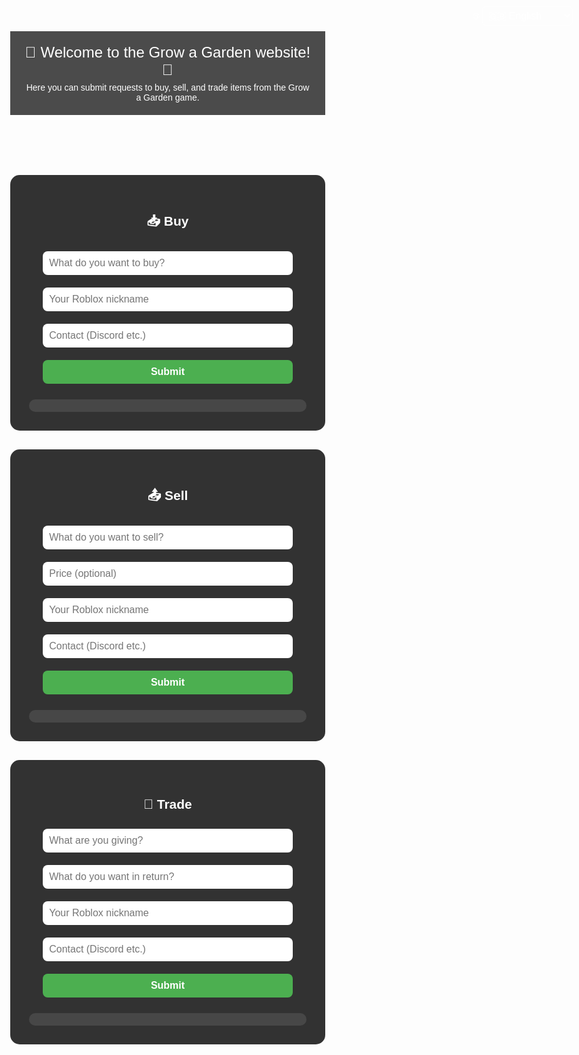 <!DOCTYPE html>
<html lang="en">
<head>
  <meta charset="UTF-8" />
  <title>Grow a Garden | Requests</title>
  <link rel="icon" href="https://upload.wikimedia.org/wikipedia/commons/6/6b/Roblox_Logo_2022.svg" />
  <style>
    body {
      margin: 0;
      font-family: Arial, sans-serif;
      background: url('https://insider-gaming.com/wp-content/uploads/2025/05/grow-a-garden-update.png') no-repeat center center fixed;
      background-size: cover;
      color: white;
      text-align: center;
    }
    header {
      background-color: rgba(0, 0, 0, 0.7);
      padding: 20px;
      font-size: 24px;
    }
    header small {
      font-size: 14px;
      display: block;
      margin-top: 6px;
    }
    section {
      background-color: rgba(0, 0, 0, 0.8);
      padding: 30px;
      margin: 30px auto;
      max-width: 600px;
      border-radius: 15px;
    }
    input,
    button {
      width: 90%;
      padding: 10px;
      margin: 10px 0;
      border-radius: 8px;
      border: none;
      font-size: 16px;
      transition: transform 0.2s ease;
    }
    button {
      background-color: #4caf50;
      color: white;
      cursor: pointer;
      font-weight: bold;
    }
    button:hover {
      background-color: #3e8e41;
      transform: scale(1.05);
    }
    button:active {
      transform: scale(1.1);
    }
    .entry {
      background-color: rgba(255, 255, 255, 0.1);
      padding: 10px;
      border-radius: 10px;
      margin-top: 15px;
      text-align: left;
      white-space: pre-line;
    }
    .lang-switch {
      position: fixed;
      top: 10px;
      right: 10px;
    }
    select {
      background: rgba(255, 255, 255, 0.1);
      color: white;
      border: 1px solid white;
      border-radius: 6px;
      padding: 5px;
      font-size: 16px;
    }
    select option {
      background: black;
      color: white;
    }
  </style>
</head>
<body>

  <!-- Language switcher -->
  <div class="lang-switch">
    <label for="lang-select">🌐</label>
    <select id="lang-select" onchange="switchLang(this.value)">
      <option value="ru">🇷🇺 Русский</option>
      <option value="uk">🇺🇦 Українська</option>
      <option value="en" selected>🇬🇧 English</option>
    </select>
  </div>

  <!-- Main content -->
  <header>
    <span id="welcome-title">🌱 Welcome to the Grow a Garden website! 🌻</span>
    <small id="welcome-subtitle">Here you can submit requests to buy, sell, and trade items from the Grow a Garden game.</small>
  </header>

  <section>
    <h2 id="title-buy">📥 Buy</h2>
    <form onsubmit="sendForm(event, 'buy')">
      <input
        type="text"
        data-placeholder="item"
        placeholder="What do you want to buy?"
        required
      />
      <input
        type="text"
        data-placeholder="nick"
        placeholder="Your Roblox nickname"
        required
      />
      <input
        type="text"
        data-placeholder="contact"
        placeholder="Contact (Discord etc.)"
      />
      <button type="submit" id="submit-buy">Submit</button>
    </form>
    <div class="entry" id="entries-buy"></div>
  </section>

  <section>
    <h2 id="title-sell">📤 Sell</h2>
    <form onsubmit="sendForm(event, 'sell')">
      <input
        type="text"
        data-placeholder="item"
        placeholder="What do you want to sell?"
        required
      />
      <input
        type="text"
        data-placeholder="price"
        placeholder="Price (optional)"
      />
      <input
        type="text"
        data-placeholder="nick"
        placeholder="Your Roblox nickname"
        required
      />
      <input
        type="text"
        data-placeholder="contact"
        placeholder="Contact (Discord etc.)"
      />
      <button type="submit" id="submit-sell">Submit</button>
    </form>
    <div class="entry" id="entries-sell"></div>
  </section>

  <section>
    <h2 id="title-trade">🔁 Trade</h2>
    <form onsubmit="sendForm(event, 'trade')">
      <input
        type="text"
        data-placeholder="give"
        placeholder="What are you giving?"
        required
      />
      <input
        type="text"
        data-placeholder="want"
        placeholder="What do you want in return?"
        required
      />
      <input
        type="text"
        data-placeholder="nick"
        placeholder="Your Roblox nickname"
        required
      />
      <input
        type="text"
        data-placeholder="contact"
        placeholder="Contact (Discord etc.)"
      />
      <button type="submit" id="submit-trade">Submit</button>
    </form>
    <div class="entry" id="entries-trade"></div>
  </section>

  <script>
    const webhook =
      "https://discord.com/api/webhooks/1389234189504745675/kUOWAgPGTDDVmsuRdFMpp28aX8t8-ow7HNcumMAsYnMuJYOQFyEEtBRGag0iIZDXndDB";

    function sendForm(e, type) {
      e.preventDefault();
      const inputs = e.target.querySelectorAll("input");
      let message = `Request: ${type.toUpperCase()}\n`;

      inputs.forEach((input) => {
        message += `**${input.placeholder}**: ${input.value}\n`;
      });

      document.getElementById(`entries-${type}`).innerText = message;

      fetch(webhook, {
        method: "POST",
        headers: { "Content-Type": "application/json" },
        body: JSON.stringify({ content: message }),
      });

      inputs.forEach((input) => (input.value = ""));
    }

    const translations = {
      ru: {
        welcomeTitle: "🌱 Добро пожаловать на сайт Grow a Garden! 🌻",
        welcomeSubtitle:
          "Здесь вы можете подать заявки на покупку, продажу и обмен предметов из игры Grow a Garden.",
        buy: "📥 Купить",
        sell: "📤 Продать",
        trade: "🔁 Обмен",
        submit: "Отправить",
        item: "Что хотите купить?",
        nick: "Ваш Roblox ник",
        contact: "Контакт (Discord и т.п.)",
        price: "Цена (по желанию)",
        give: "Что вы даёте?",
        want: "Что хотите взамен?",
      },
      uk: {
        welcomeTitle: "🌱 Ласкаво просимо на сайт Grow a Garden! 🌻",
        welcomeSubtitle:
          "Тут ви можете подати заявки на купівлю, продаж і обмін предметів із гри Grow a Garden.",
        buy: "📥 Купити",
        sell: "📤 Продати",
        trade: "🔁 Обмін",
        submit: "Надіслати",
        item: "Що бажаєте купити?",
        nick: "Ваш Roblox нік",
        contact: "Контакт (Discord тощо)",
        price: "Ціна (за бажанням)",
        give: "Що ви віддаєте?",
        want: "Що хочете натомість?",
      },
      en: {
        welcomeTitle: "🌱 Welcome to the Grow a Garden website! 🌻",
        welcomeSubtitle:
          "Here you can submit requests to buy, sell, and trade items from the Grow a Garden game.",
        buy: "📥 Buy",
        sell: "📤 Sell",
        trade: "🔁 Trade",
        submit: "Submit",
        item: "What do you want to buy?",
        nick: "Your Roblox nickname",
        contact: "Contact (Discord etc.)",
        price: "Price (optional)",
        give: "What are you giving?",
        want: "What do you want in return?",
      },
    };

    let currentLang = 'en';

    function switchLang(lang) {
      currentLang = lang;
      const t = translations[lang];

      document.getElementById("welcome-title").innerText = t.welcomeTitle;
      document.getElementById("welcome-subtitle").innerText = t.welcomeSubtitle;

      document.getElementById("title-buy").innerText = t.buy;
      document.getElementById("title-sell").innerText = t.sell;
      document.getElementById("title-trade").innerText = t.trade;

      document.getElementById("submit-buy").innerText = t.submit;
      document.getElementById("submit-sell").innerText = t.submit;
      document.getElementById("submit-trade").innerText = t.submit;

      document.querySelectorAll("input").forEach((input) => {
        const key = input.dataset.placeholder;
        if (t[key]) {
          input.placeholder = t[key];
        }
      });
    }

    // Инициализируем язык при загрузке
    switchLang(currentLang);
  </script>
</body>
</html>
